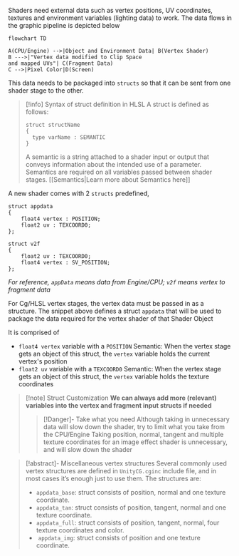 Shaders need external data such as vertex positions, UV coordinates, textures and environment variables (lighting data) to work. The data flows in the graphic pipeline is depicted below

```mermaid
flowchart TD

A(CPU/Engine) -->|Object and Environment Data| B(Vertex Shader)
B --->|"Vertex data modified to Clip Space
and mapped UVs"| C(Fragment Data)
C -->|Pixel Color|D(Screen)
```

This data needs to be packaged into `structs` so that it can be sent from one shader stage to the other.

>[!info] Syntax of struct definition in HLSL 
>A struct is defined as follows: 
>```hlsl
>struct structName
>{
>	type varName : SEMANTIC
>}
>```
>A semantic is a string attached to a shader input or output that conveys information about the intended use of a parameter. Semantics are required on all variables passed between shader stages. [[Semantics|Learn more about Semantics here]]

A new shader comes with 2 `structs` predefined, 

```hlsl
struct appdata
{
	float4 vertex : POSITION;
	float2 uv : TEXCOORD0;
};

struct v2f
{
	float2 uv : TEXCOORD0;
	float4 vertex : SV_POSITION;
};
```

_For reference, `appData` means data from Engine/CPU; `v2f` means vertex to fragment data_

For Cg/HLSL vertex stages, the vertex data must be passed in as a structure. The snippet above defines a struct `appdata` that will be used to package the data required for the vertex shader of that Shader Object

It is comprised of
- `float4 vertex` variable with a `POSITION` Semantic: When the vertex stage gets an object of this struct, the `vertex` variable holds the current vertex's position
- `float2 uv` variable with a `TEXCOORD0` Semantic: When the vertex stage gets an object of this struct, the `vertex` variable holds the texture coordinates

>[!note] Struct Customization 
>**We can always add more (relevant) variables into the vertex and fragment input structs if needed**
> >[!Danger]- Take what you need
> >Although taking in unnecessary data will slow down the shader, try to limit what you take from the CPU/Engine
> >Taking position, normal, tangent and multiple texture coordinates for an image effect shader is unnecessary, and will slow down the shader

>[!abstract]- Miscellaneous vertex structures
>Several commonly used vertex structures are defined in `UnityCG.cginc` include file, and in most cases it’s enough just to use them. The structures are:
>
>- `appdata_base`: struct consists of position, normal and one texture coordinate.
>- `appdata_tan`: struct consists of position, tangent, normal and one texture coordinate.
>- `appdata_full`: struct consists of position, tangent, normal, four texture coordinates and color.
>-  `appdata_img`: struct consists of position and one texture coordinate.


